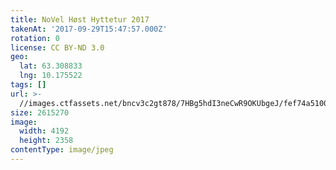 ```yaml
---
title: NoVel Høst Hyttetur 2017
takenAt: '2017-09-29T15:47:57.000Z'
rotation: 0
license: CC BY-ND 3.0
geo:
  lat: 63.308833
  lng: 10.175522
tags: []
url: >-
  //images.ctfassets.net/bncv3c2gt878/7HBg5hdI3neCwR9OKUbgeJ/fef74a5100f74814ae1c5755a6b2a4db/novel-hst-hyttetur-2017_36727300124_o
size: 2615270
image:
  width: 4192
  height: 2358
contentType: image/jpeg
---
```


